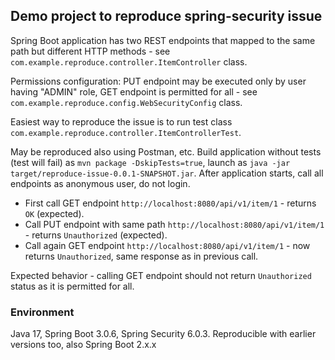 ## Demo project to reproduce spring-security issue

Spring Boot application has two REST endpoints that mapped to the same path but different HTTP methods - see `com.example.reproduce.controller.ItemController` class.

Permissions configuration: PUT endpoint may be executed only by user having "ADMIN" role, GET endpoint is permitted for all - see `com.example.reproduce.config.WebSecurityConfig` class.

Easiest way to reproduce the issue is to run test class `com.example.reproduce.controller.ItemControllerTest`.

May be reproduced also using Postman, etc.
Build application without tests (test will fail) as `mvn package -DskipTests=true`, launch as `java -jar target/reproduce-issue-0.0.1-SNAPSHOT.jar`.
After application starts, call all endpoints as anonymous user, do not login.
* First call GET endpoint `http://localhost:8080/api/v1/item/1` - returns `OK` (expected).
* Call PUT endpoint with same path `http://localhost:8080/api/v1/item/1` - returns `Unauthorized` (expected).
* Call again GET endpoint `http://localhost:8080/api/v1/item/1` - now returns `Unauthorized`, same response as in previous call.

Expected behavior - calling GET endpoint should not return `Unauthorized` status as it is permitted for all.

### Environment
Java 17, Spring Boot 3.0.6, Spring Security 6.0.3.
Reproducible with earlier versions too, also Spring Boot 2.x.x
